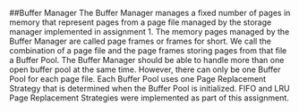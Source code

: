 ##Buffer Manager
The Buffer Manager manages a fixed number of pages in memory that represent pages from a page file managed by the storage manager implemented in assignment 1. The memory pages managed by the Buffer Manager are called page frames or frames for short. We call the combination of a page file and the page frames storing pages from that file a Buffer Pool. The Buffer Manager should be able to handle more than one open buffer pool at the same time. However, there can only be one Buffer Pool for each page file. Each Buffer Pool uses one Page Replacement Strategy that is determined when the Buffer Pool is initialized. FIFO and LRU Page Replacement Strategies were implemented as part of this assignment.
